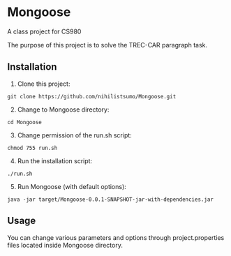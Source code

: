 # Mongoose
A class project for CS980

The purpose of this project is to solve the TREC-CAR paragraph task.

## Installation
1. Clone this project:
```
git clone https://github.com/nihilistsumo/Mongoose.git
```

2. Change to Mongoose directory:
```
cd Mongoose
```

3. Change permission of the run.sh script:
```
chmod 755 run.sh
```

4. Run the installation script:
```
./run.sh
```

5. Run Mongoose (with default options):
```
java -jar target/Mongoose-0.0.1-SNAPSHOT-jar-with-dependencies.jar
```

## Usage
You can change various parameters and options through project.properties files located inside Mongoose directory.  
